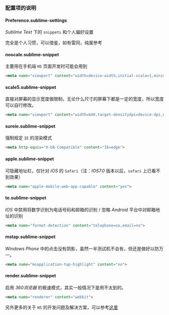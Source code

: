 ### 配置项的说明

#### Preference.sublime-settings

*Sublime Text* 下的 `snippets` 和个人偏好设置

完全是个人习惯，可以借鉴，如有雷同，纯属参考

#### noscale.sublime-snippet

主要用在手机端 `H5` 页面开发时可能会用到

```html
<meta name="viewport" content="width=device-width,initial-scale=1,minimum-scale=1,maximum-scale=1,user-scalable=no">
```

#### scale5.sublime-snippet

直接对屏幕的显示宽度做限制，无论什么尺寸的屏幕下都是一定的宽度，所以宽度可以自行修改。

```html
<meta name="viewport" content="width=640,target-densitydpi=device-dpi,maximum-scale=1,user-scalable=no">
```

#### sureie.sublime-snippet

强制规定 `IE` 的渲染模式

```html
<meta http-equiv="X-UA-Compatible" content="IE=edge">
```

#### apple.sublime-snippet

可隐藏地址栏，仅针对 *IOS* 的 `Safari`（注：*IOS7.0* 版本以后，`safari` 上已看不到效果）

```html
<meta name="apple-mobile-web-app-capable" content="yes">
```

#### te.sublime-snippet

*IOS* 中禁用将数字识别为电话号码和邮箱的识别 / 忽略 *Android* 平台中对邮箱地址的识别

```html
<meta name="format-detection" content="telephone=no,email=no">
```

#### mstap.sublime-snippet

*Windows Phone* 中的点击没有阴影，虽然一半测试机不会有，但还是做好以防万一。

```html
<meta name="msapplication-tap-highlight" content="no">
```

#### render.sublime-snippet

启用 *360浏览器* 的极速模式，其实一般情况下是用不太到的。

```html
<meta name="renderer" content="webkit">
```

另外更多的关于 `H5` 的开发问题及解决方案，可以参考[这里](https://github.com/jtyjty99999/mobileTech/blob/master/README.md)